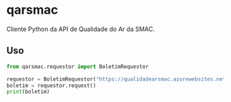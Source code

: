 # qarsmac

Cliente Python da API de Qualidade do Ar da SMAC.

## Uso

```python
from qarsmac.requestor import BoletimRequestor

requestor = BoletimRequestor("https://qualidadearsmac.azurewebsites.net/api")
boletim = requestor.request()
print(boletim)
```
